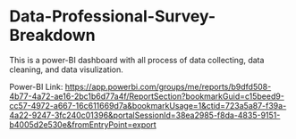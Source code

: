 # Data-Professional-Survey-Breakdown

This is a power-BI dashboard with all process of data collecting, data cleaning, and data visulization.

Power-BI Link:
https://app.powerbi.com/groups/me/reports/b9dfd508-4b77-4a72-ae16-2bc1b6d77a4f/ReportSection?bookmarkGuid=c15beed9-cc57-4972-a667-16c611669d7a&bookmarkUsage=1&ctid=723a5a87-f39a-4a22-9247-3fc240c01396&portalSessionId=38ea2985-f8da-4835-9151-b4005d2e530e&fromEntryPoint=export
